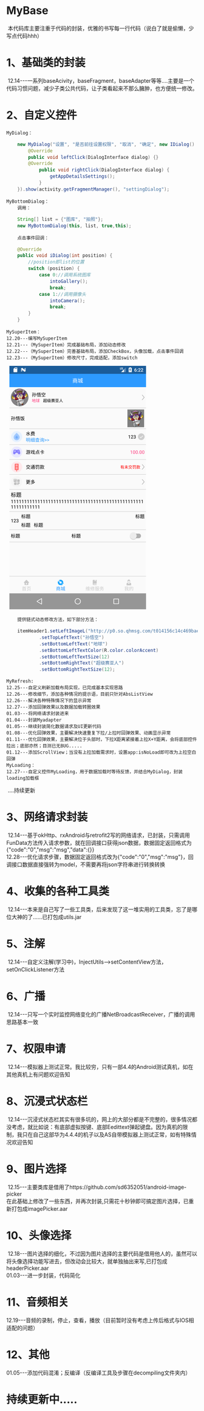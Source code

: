 # MyBase
  本代码库主要注重于代码的封装，优雅的书写每一行代码（说白了就是偷懒，少写点代码hhh）
# 1、基础类的封装
  12.14---一系列baseAcivity，baseFragment，baseAdapter等等....主要是一个代码习惯问题，减少子类公共代码，让子类看起来不那么臃肿，也方便统一修改。
# 2、自定义控件
    MyDialog：  
```java
	new MyDialog("设置", "是否前往设置权限", "取消", "确定", new IDialog() {
		@Override
        public void leftClick(DialogInterface dialog) {}
        @Override
			public void rightClick(DialogInterface dialog) {
                getAppDetailsSettings();
            }
    }).show(activity.getFragmentManager(), "settingDialog");
```
	MyBottomDialog：  
		调用：
```java
	String[] list = {"图库", "拍照"};
	new MyBottomDialog(this, list, true,this);
```
		点击事件回调：  
```java
	@Override
	public void iDialog(int position) {
		//position即list的位置
		switch (position) {
			case 0://调用系统图库
				intoGallery();
				break;
			case 1://调用摄像头
				intoCamera();
				break;
		}
	}
```
	MySuperItem：  
	12.20---编写MySuperItem  
	12.21---（MySuperItem）完成基础布局，添加动态修改  
	12.22---（MySuperItem）完善基础布局，添加CheckBox，头像加载，点击事件回调  
	12.23---（MySuperItem）修改尺寸，完成适配，添加switch  
  	![MySuperItem](https://github.com/kanghuicong/MyBase/blob/master/app/src/main/assets/mySuperItem.png)    
 
		提供链式动态修改方法，如下部分方法：
```java
    itemHeader1.setLeftImageL("http://p0.so.qhmsg.com/t014156c14c469bae95.jpg",true)
            .setTopLeftText("孙悟空")
            .setBottomLeftText("地球")
            .setBottomLeftTextColor(R.color.colorAccent)
            .setBottomLeftTextSize(12)
            .setBottomRightText("超级赛亚人")
            .setBottomRightTextSize(12);
```
	MyRefresh:  
	12.25---自定义刷新加载布局实现，已完成基本实现思路  
	12.26---修改细节，添加各种情况的提示语，目前只针对AbsListView  
	12.26---解决各种特殊情况下的显示异常  
	12.27---添加回弹效果以及数据加载转圈效果  
	01.03---将网络请求封装进来  
	01.04---封装Myadapter  
	01.05---继续封装简化数据请求及UI更新代码  
	01.08---优化回弹效果，主要解决快速重复下拉/上拉时回弹效果、动画显示异常  
	01.11---优化回弹效果，主要解决位于头部时，下拉X距离紧接着上拉X+Y距离，会将底部控件拉出；底部亦然；目测已无BUG.....  
	01.12---添加ScrollView；当没有上拉加载需求时，设置app:isNoLoad即可改为上拉空白回弹  
	MyLoading：  
	12.27---自定义控件MyLoading，用于数据加载时等待反馈，并结合MyDialog，封装loading加载框  
  ....持续更新
# 3、网络请求封装
  12.14---基于okHttp、rxAndroid与retrofit2写的网络请求，已封装，只需调用FunData方法传入请求参数，就在回调接口获得json数据，数据固定返回格式为{"code":"0","msg":"msg","data":{}}  
  12.28---优化请求步骤，数据固定返回格式改为{"code":"0","msg":"msg"}，回调接口数据直接强转为model，不需要再将json字符串进行转换转换  
# 4、收集的各种工具类
  12.14---本来是自己写了一些工具类，后来发现了这一堆实用的工具类，忘了是哪位大神的了......已打包成utils.jar
# 5、注解
  12.14---自定义注解(学习中)，InjectUtils-->setContentView方法，setOnClickListener方法
# 6、广播
  12.14---只写一个实时监控网络变化的广播NetBroadcastReceiver，广播的调用思路基本一致
# 7、权限申请
  12.14---模拟器上测试正常。我比较穷，只有一部4.4的Android测试真机，如在其他真机上有问题欢迎告知
# 8、沉浸式状态栏
  12.14---沉浸式状态栏其实有很多坑的，网上的大部分都是不完整的，很多情况都没考虑，就比如说：有底部虚拟按键、底部Eedittext弹起键盘。因为真机的限制，我只在自己这部华为4.4.4的机子以及AS自带模拟器上测试正常，如有特殊情况欢迎告知
# 9、图片选择
  12.15---主要类库是借用了https://github.com/sd6352051/android-image-picker  
		在此基础上修改了一些东西，并再次封装,只需花十秒钟即可搞定图片选择，已重新打包成imagePicker.aar
# 10、头像选择
  12.18---图片选择的细化，不过因为图片选择的主要代码是借用他人的，虽然可以将头像选择功能写进去，但改动会比较大，就单独抽出来写,已打包成headerPicker.aar  
  01.03---进一步封装，代码简化
# 11、音频相关
  12.19---音频的录制，停止，查看，播放（目前暂时没有考虑上传后格式与IOS相适配的问题）
# 12、其他
  01.05---添加代码混淆；反编译（反编译工具及步骤在decompiling文件夹内）

# 持续更新中.....

